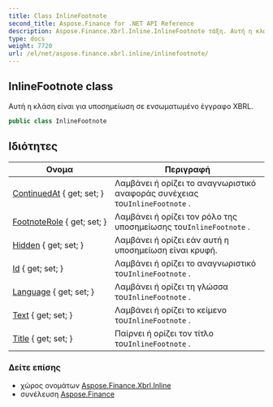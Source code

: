 ```yaml
---
title: Class InlineFootnote
second_title: Aspose.Finance for .NET API Reference
description: Aspose.Finance.Xbrl.Inline.InlineFootnote τάξη. Αυτή η κλάση είναι για υποσημείωση σε ενσωματωμένο έγγραφο XBRL.
type: docs
weight: 7720
url: /el/net/aspose.finance.xbrl.inline/inlinefootnote/
---
```

## InlineFootnote class

Αυτή η κλάση είναι για υποσημείωση σε ενσωματωμένο έγγραφο XBRL.

```csharp
public class InlineFootnote
```

## Ιδιότητες

| Ονομα | Περιγραφή |
| --- | --- |
| [ContinuedAt](../../aspose.finance.xbrl.inline/inlinefootnote/continuedat/) { get; set; } | Λαμβάνει ή ορίζει το αναγνωριστικό αναφοράς συνέχειας του`InlineFootnote` . |
| [FootnoteRole](../../aspose.finance.xbrl.inline/inlinefootnote/footnoterole/) { get; set; } | Λαμβάνει ή ορίζει τον ρόλο της υποσημείωσης του`InlineFootnote` . |
| [Hidden](../../aspose.finance.xbrl.inline/inlinefootnote/hidden/) { get; set; } | Λαμβάνει ή ορίζει εάν αυτή η υποσημείωση είναι κρυφή. |
| [Id](../../aspose.finance.xbrl.inline/inlinefootnote/id/) { get; set; } | Λαμβάνει ή ορίζει το αναγνωριστικό του`InlineFootnote` . |
| [Language](../../aspose.finance.xbrl.inline/inlinefootnote/language/) { get; set; } | Λαμβάνει ή ορίζει τη γλώσσα του`InlineFootnote` . |
| [Text](../../aspose.finance.xbrl.inline/inlinefootnote/text/) { get; set; } | Λαμβάνει ή ορίζει το κείμενο του`InlineFootnote` . |
| [Title](../../aspose.finance.xbrl.inline/inlinefootnote/title/) { get; set; } | Παίρνει ή ορίζει τον τίτλο του`InlineFootnote` . |

### Δείτε επίσης

* χώρος ονομάτων [Aspose.Finance.Xbrl.Inline](../../aspose.finance.xbrl.inline/)
* συνέλευση [Aspose.Finance](../../)


